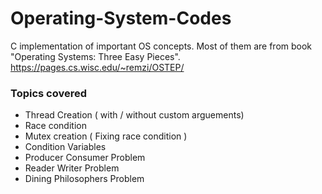 # Operating-System-Codes
C implementation of important OS concepts. Most of them are from book "Operating Systems: Three Easy Pieces". https://pages.cs.wisc.edu/~remzi/OSTEP/


### Topics covered
- Thread Creation ( with / without custom arguements)
- Race condition
- Mutex creation ( Fixing race condition )
- Condition Variables
- Producer Consumer Problem
- Reader Writer Problem
- Dining Philosophers Problem
